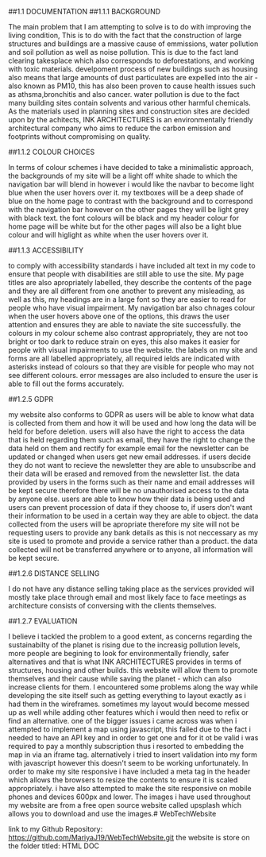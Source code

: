 ##1.1 DOCUMENTATION
##1.1.1 BACKGROUND 

The main problem that I am attempting to solve is to do with improving the living condition, This is to do with the fact that the construction of large structures and buildings are a massive cause of emmissions, water pollution and soil pollution as well as noise pollution. This is due to the fact land clearing takesplace which also corresponds to deforestations, and working with toxic materials. develpoment process of new buildings such as housing also means that large amounts of dust particulates are expelled into the air  - also known as PM10, this has also been proven to cause health issues such as athsma,bronchitis and also cancer. water pollution is due to the fact many building sites contain solvents and various other harmful chemicals. As the materials used in planning sites and construction sites are decided upon by the achitects, INK ARCHITECTURES is an environmentally friendly architectural company who aims to reduce the carbon emission and footprints without compromising on quality.

##1.1.2 COLOUR CHOICES

In terms of colour schemes i have decided to take a minimalistic approach, the backgrounds of my site will be a light off white shade to which the navigation bar will blend in however i would like the navbar to become light blue when the user hovers over it. my textboxes will be a deep shade of blue on the home page to contrast with the background and to correspond with the navigation bar however on the other pages they will be light grey with black text. the font colours will be black and my header colour for home page will be white but for the other pages will also be a light blue colour and will higlight as white when the user hovers over it.

##1.1.3 ACCESSIBILITY

to comply with accessibility standards i have included alt text in my code to ensure that people with disabilities are still able to use the site. My page titles are also apropriately labelled, they describe the contents of the page and they are all different from one another to prevent any misleading, as well as this, my headings are in a large font so they are easier to read for people who have visual impairment. 
My navigation bar also chnages colour when the user hovers above one of the options, this draws the user attention and ensures they are able to naviate the site successfully.
the colours in my colour scheme also contrast appropriately, they are not too bright or too dark to reduce strain on eyes, this also makes it easier for people with visual impairments to use the website.
the labels on my site and forms are all labelled appropriately, all required ields are indicated with asterisks instead of colours so that they are visible for people who may not see different colours. error messages are also included to ensure the user is able to fill out the forms accurately.

##1.2.5 GDPR

my website also conforms to GDPR as users will be able to know what data is collected from them and how it will be used and how long the data will be held for before deletion. users will also have the right to access the data that is held regarding them such as email, they have the right to change the data held on them and rectify for example email for the newsletter can be updated or changed when users get new email addresses. if users decide they do not want to recieve the newsletter they are able to unsubscribe and their data will be erased and removed from the newsletter list. the data provided by users in the forms such as their name and email addresses will be kept secure therefore there will be no unauthorised access to the data by anyone else. users are able to know how their data is being used and users can prevent procession of data if they choose to, if users don't want their information to be  used in a certain way they are able to object. the data collected from the users will be apropriate therefore my site will not be requesting users to provide any bank details as this is not neccessary as my site is used to promote and provide a service rather than a product. the data collected will not be transferred anywhere or to anyone, all information will be kept secure.

##1.2.6 DISTANCE SELLING

I do not have any distance selling taking place as the services provided will mostly take place through email and most likely face to face meetings as architecture consists of conversing with the clients themselves.

##1.2.7 EVALUATION

I believe i tackled the problem to a good extent, as concerns regarding the sustainabilty of the planet is rising due to the increasig pollution levels, more people are begining to look for environmentally friendly, safer alternatives and that is what INK ARCHITECTURES provides in terms of structures, housing and other builds. this website will allow them to promote themselves and their cause while saving the planet - which can also increase clients for them. 
I encountered some problems along the way while developing the site itself such as getting everything to layout exactly as i had them in the wireframes. sometimes my layout would become messed up as well while adding other features which i would then need to refix or find an alternative. one of the bigger issues i came across was when i attempted to implement a map using javascript, this failed due to the fact i needed to have an API key and in order to get one and for it ot be valid i was required to pay a monthly subscription thus i resorted to embedding the map in via an iframe tag. alternatively i tried to insert validation into my form with javascript however this doesn't seem to be working unfortunately.
In order to make my site responsive i have included a meta tag in the header which allows the browsers to resize the contents to ensure it is scaled appropriately. i have also attempted to make the site responsive on mobile phones and devices 600px and lower. The images i have used throughout my website are from a free open source website called upsplash which allows you to download and use the images.# WebTechWebsite

link to my Github Repository: https://github.com/MariyaJ19/WebTechWebsite.git
the website is store on the folder titled: HTML DOC
